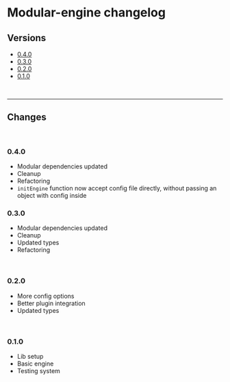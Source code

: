 # Modular-engine changelog

## Versions

- [0.4.0](#040)
- [0.3.0](#030)
- [0.2.0](#020)
- [0.1.0](#010)

<br>

---

## Changes

<br>

### 0.4.0

- Modular dependencies updated
- Cleanup
- Refactoring
- `initEngine` function now accept config file directly, without passing an object with config inside

### 0.3.0

- Modular dependencies updated
- Cleanup
- Updated types
- Refactoring

<br>

### 0.2.0

- More config options
- Better plugin integration
- Updated types

<br>

### 0.1.0

- Lib setup
- Basic engine
- Testing system
